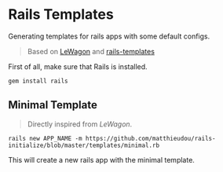 # Rails Templates
Generating templates for rails apps with some default configs.
> Based on [LeWagon](https://github.com/lewagon/rails-templates) and [rails-templates](http://guides.rubyonrails.org/rails_application_templates.html)

First of all, make sure that Rails is installed.
```shell
gem install rails
```

## Minimal Template
> Directly inspired from *LeWagon*.

```shell
rails new APP_NAME -m https://github.com/matthieudou/rails-initialize/blob/master/templates/minimal.rb
```
This will create a new rails app with the minimal template.
